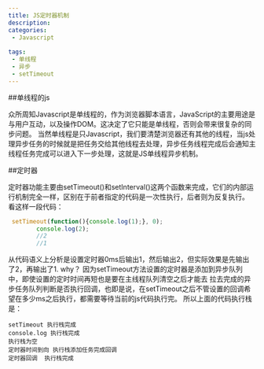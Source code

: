 ```yaml
---
title: JS定时器机制
description: 
categories:
 - Javascript
 
tags: 
 - 单线程 
 - 异步
 - setTimeout
---
```



##单线程的js

   众所周知Javascript是单线程的，作为浏览器脚本语言，JavaScript的主要用途是与用户互动，以及操作DOM。这决定了它只能是单线程，否则会带来很复杂的同步问题。
   当然单线程是只Javascript，我们要清楚浏览器还有其他的线程，当js处理异步任务的时候就是把任务交给其他线程去处理，异步任务线程完成后会通知主线程任务完成可以进入下一步处理，这就是JS单线程异步机制。


##定时器

   定时器功能主要由setTimeout()和setInterval()这两个函数来完成，它们的内部运行机制完全一样，区别在于前者指定的代码是一次性执行，后者则为反复执行。
    看这样一段代码：
    

```js
 setTimeout(function(){console.log(1);}, 0);
        console.log(2);
        //2
        //1
```

   从代码语义上分析是设置定时器0ms后输出1，然后输出2，但实际效果是先输出了2，再输出了1. why？
    因为setTimeout方法设置的定时器是添加到异步队列中，即使设置的定时时间再短也是要在主线程队列清空之后才能去
    拉去完成的异步任务队列判断是否执行回调，也即是说，在setTimeout之后不管设置的回调希望在多少ms之后执行，都需要等待当前的js代码执行完。
    所以上面的代码执行栈是：
    
   ```
   setTimeout 执行栈完成  
   console.log 执行栈完成
   执行栈为空
   定时器时间到向 执行栈添加任务完成回调
   定时器回调  执行栈完成  
   ```

